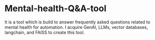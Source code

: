 # Mental-health-Q&A-tool
It is a tool which is build to answer frequently asked questions related to mental health for automation. I acquire GenAI, LLMs, vector databases, langchain, and FAISS to create this tool. 
